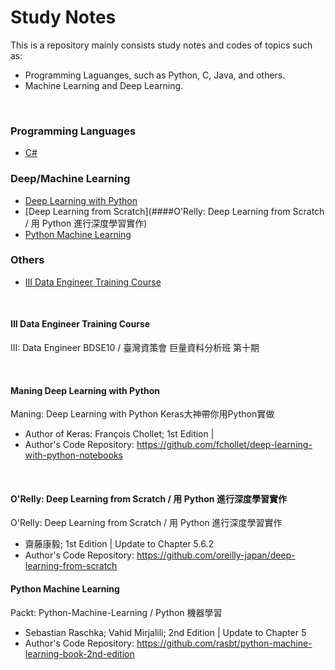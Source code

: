 # Study Notes

This is a repository mainly consists study notes and codes of topics such as:
* Programming Laguanges, such as Python, C, Java, and others.
* Machine Learning and Deep Learning.

<br>

### Programming Languages
* [C#](####c-sharp)
### Deep/Machine Learning
* [Deep Learning with Python](####Maning-Deep-Learning-with-Python)
* [Deep Learning from Scratch](####O'Relly: Deep Learning from Scratch / 用 Python 進行深度學習實作)
* [Python Machine Learning](####Python-Machine-Learning)
### Others
* [III Data Engineer Training Course]()

<br>

####  III Data Engineer Training Course
III: Data Engineer BDSE10 / 臺灣資策會 巨量資料分析班 第十期

<br>

#### Maning Deep Learning with Python 
Maning: Deep Learning with Python Keras大神帶你用Python實做
* Author of Keras: François Chollet; 1st Edition |
* Author's Code Repository: https://github.com/fchollet/deep-learning-with-python-notebooks

<br>

####  O'Relly: Deep Learning from Scratch / 用 Python 進行深度學習實作
O'Relly: Deep Learning from Scratch / 用 Python 進行深度學習實作
  * 齋藤康毅; 1st Edition | Update to Chapter 5.6.2
  * Author's Code Repository: https://github.com/oreilly-japan/deep-learning-from-scratch


####  Python Machine Learning
Packt: Python-Machine-Learning / Python 機器學習
  * Sebastian Raschka; Vahid Mirjalili; 2nd Edition | Update to Chapter 5
  * Author's Code Repository: https://github.com/rasbt/python-machine-learning-book-2nd-edition
